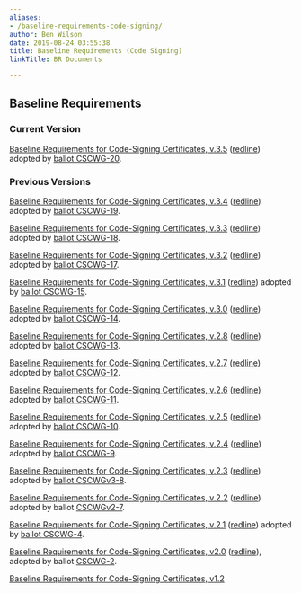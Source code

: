 ```yaml
---
aliases:
- /baseline-requirements-code-signing/
author: Ben Wilson
date: 2019-08-24 03:55:38
title: Baseline Requirements (Code Signing)
linkTitle: BR Documents

---
```


## Baseline Requirements 

### Current Version 

[Baseline Requirements for Code-Signing Certificates, v.3.5][1] ([redline][2]) adopted by [ballot CSCWG-20][3].

### Previous Versions 

[Baseline Requirements for Code-Signing Certificates, v.3.4][4] ([redline][5]) adopted by [ballot CSCWG-19][6].

[Baseline Requirements for Code-Signing Certificates, v.3.3][7] ([redline][8]) adopted by [ballot CSCWG-18][9].

[Baseline Requirements for Code-Signing Certificates, v.3.2][10] ([redli][11][ne][12]) adopted by [ballot CSCWG-17][13].

[Baseline Requirements for Code-Signing Certificates, v.3.1][14] ([redli][15][ne][12]) adopted by [ballot CSCWG-15][16].

[Baseline Requirements for Code-Signing Certificates, v.3.0][17] ([redline][12]) adopted by [ballot CSCWG-14][18].

[Baseline Requirements for Code-Signing Certificates, v.2.8][19] ([redline][20]) adopted by [ballot CSCWG-13][21].

[Baseline Requirements for Code-Signing Certificates, v.2.7][22] ([redline][23]) adopted by [ballot CSCWG-12][24].

[Baseline Requirements for Code-Signing Certificates, v.2.6](/uploads/Baseline-Requirements-for-the-Issuance-and-Management-of-Code-Signing.v2.6.pdf) ([redline][25]) adopted by [ballot CSCWG-11][26].

[Baseline Requirements for Code-Signing Certificates, v.2.5][27] ([redline][28]) adopted by [ballot CSCWG-10](/2021/08/13/ballot-csc-10-webtrust-csbr-v2-0-audit-criteria/).

[Baseline Requirements for Code-Signing Certificates, v.2.4][29] ([redline][30]) adopted by [ballot CSCWG-9][31].

[Baseline Requirements for Code-Signing Certificates, v.2.3][32] ([redline][33]) adopted by [ballot CSCWGv3-8][34].

[Baseline Requirements for Code-Signing Certificates, v.2.2](/uploads/baseline_requirements_for_the_issuance_and_management_of_code_signing.v2.2.pdf) ([redline](/uploads/baseline_requirements_for_the_issuance_and_management_of_code_signing.v2.2_redline.pdf)) adopted by ballot [CSCWGv2-7][35].

[Baseline Requirements for Code-Signing Certificates, v.2.1][36] ([redline][37]) adopted by [ballot CSCWG-4][38].

[Baseline Requirements for Code-Signing Certificates, v2.0][39] ([redline][40]), adopted by ballot [CSCWG-2][41].

[Baseline Requirements for Code-Signing Certificates, v1.2][42]

[1]: /uploads/Baseline-Requirements-for-the-Issuance-and-Management-of-Code-Signing.v3.5.pdf
[2]: /uploads/Baseline-Requirements-for-the-Issuance-and-Management-of-Code-Signing.v3.5_redline.pdf
[3]: /2023/10/30/ballot-csc-20-restore-version-reference-to-ev-guidelines/
[4]: /uploads/Baseline-Requirements-for-the-Issuance-and-Management-of-Code-Signing.v3.4.pdf
[5]: /uploads/Baseline-Requirements-for-the-Issuance-and-Management-of-Code-Signing.v3.4_redline.pdf
[6]: /2023/08/01/ballot-csc-19-remove-tls-br-references/
[7]: /uploads/Baseline-Requirements-for-the-Issuance-and-Management-of-Code-Signing.v3.3.pdf
[8]: /uploads/Baseline-Requirements-for-the-Issuance-and-Management-of-Code-Signing.v3.3_redline.pdf
[9]: /2023/05/24/ballot-csc-18-update-revocation-requirements/
[10]: /uploads/Baseline-Requirements-for-the-Issuance-and-Management-of-Code-Signing.v3.2.pdf
[11]: /uploads/Baseline-Requirements-for-the-Issuance-and-Management-of-Code-Signing.v3.2_redline.pdf
[12]: /uploads/Baseline-Requirements-for-the-Issuance-and-Management-of-Code-Signing.v3.0_redline.pdf
[13]: /2022/09/27/ballot-csc-17-subscriber-private-key-extension/
[14]: /uploads/Baseline-Requirements-for-the-Issuance-and-Management-of-Code-Signing.v3.1.pdf
[15]: /uploads/Baseline-Requirements-for-the-Issuance-and-Management-of-Code-Signing.v3.1_redline.pdf
[16]: /2022/08/18/ballot-csc-15-summer-2022-cleanup/47-framework/
[17]: /uploads/Baseline-Requirements-for-the-Issuance-and-Management-of-Code-Signing.v3.0.pdf
[18]: /2022/05/26/ballot-csc-14-convert-code-signing-baseline-requirements-to-rfc-3647-framework/
[19]: /uploads/Baseline-Requirements-for-the-Issuance-and-Management-of-Code-Signing.v2.8.pdf
[20]: /uploads/Baseline-Requirements-for-the-Issuance-and-Management-of-Code-Signing.v2.8_redline.pdf
[21]: /2022/04/06/ballot-csc-13-update-to-subscriber-key-protection-requirements/
[22]: /uploads/Baseline-Requirements-for-the-Issuance-and-Management-of-Code-Signing.v2.7.pdf
[23]: /uploads/Baseline-Requirements-for-the-Issuance-and-Management-of-Code-Signing.v2.7_redline.pdf
[24]: /2021/11/03/ballot-csc-12-crl-revocation-date-clarification/
[25]: /uploads/Baseline-Requirements-for-the-Issuance-and-Management-of-Code-Signing.v2.6_redline.pdf
[26]: /2021/10/04/ballot-csc-11-update-to-log-data-retention-requirements/
[27]: /uploads/Baseline-Requirements-for-the-Issuance-and-Management-of-Code-Signing.v2.5.pdf
[28]: /uploads/Baseline-Requirements-for-the-Issuance-and-Management-of-Code-Signing.v2.5_redline.pdf
[29]: /uploads/Baseline-Requirements-for-the-Issuance-and-Management-of-Code-Signing.v2.4-1.pdf
[30]: /uploads/Baseline-Requirements-for-the-Issuance-and-Management-of-Code-Signing.v2.4_redline-1.pdf
[31]: /2021/09/09/ballot-csc-9-spring-2021-cleanup-and-clarification/
[32]: /uploads/Baseline-Requirements-for-the-Issuance-and-Management-of-Code-Signing.v2.3.pdf
[33]: /uploads/baseline_requirements_for_the_issuance_and_management_of_code_signing.v2.3_redline.pdf
[34]: /2021/04/02/ballot-csc-8-v3-update-to-revocation-response-mechanisms-key-protection-for-ev-certificates-and-clean-up-of-11-2-1-appendix-b
[35]: /2021/02/02/ballot-csc-7v2-update-to-merge-ev-and-non-ev-clauses/
[36]: /uploads/baseline_requirements_for_the_issuance_and_management_of_code_signing.v.2.1.pdf
[37]: /uploads/baseline_requirements_for_the_issuance_and_management_of_code_signing.v.2.1_redline.pdf
[38]: /2020/10/07/ballot-csc-4-v1-move-deadline-for-transition-to-rsa-3072-and-sha-2-timestamp-tokens/
[39]: /uploads/baseline_requirements_for_the_issuance_and_management_of_code_signing.v.2.0.pdf
[40]: /uploads/baseline_requirements_for_the_issuance_and_management_of_code_signing.v.2.0_redline.pdf
[41]: /2020/07/21/ballot-cscwg-2-combine-baseline-and-ev-code-signing-documents/
[42]: /uploads/Baseline-Requirements-for-the-Issuance-and-Management-of-Code-Signing-Certificates.v.1.2.pdf